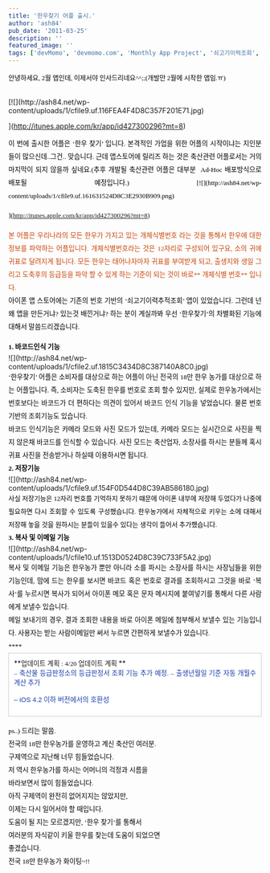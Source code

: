 ```yaml
---
title: '한우찾기 어플 출시.'
author: 'ash84'
pub_date: '2011-03-25'
description: ''
featured_image: ''
tags: ['devMomo', 'devmomo.com', 'Monthly App Project', '쇠고기이력조회', '아이폰어플', '이력추적제', '한우어플', '한우찾기', '한우찾기 어플']
---
```



<div style="text-align: justify;"><span class="Apple-style-span" style="font-family: Dotum; font-size: 13px; line-height: 26px; color: rgb(0, 0, 0); ">안녕하세요, 2월 앱인데, 이제서야 인사드리네요^^;;(개발만 2월에 시작한 앱임.ㅠ)</span></div><span style="orphans: 2; text-align: -webkit-auto; text-indent: 0px; widows: 2; "><div style="text-align: justify;"><font class="Apple-style-span" color="#000000" face="Dotum" size="2"><span class="Apple-style-span" style="line-height: 26px;">  
</span></font></div><span style="text-align: justify; "><div style="text-align: justify;font-family: Tahoma; font-size: medium; border-collapse: separate; color: rgb(0, 0, 0); font-style: normal; font-variant: normal; letter-spacing: normal; line-height: 26px; text-transform: none; white-space: normal; word-spacing: 0px; -webkit-border-horizontal-spacing: 0px; -webkit-border-vertical-spacing: 0px; -webkit-text-decorations-in-effect: none; -webkit-text-size-adjust: auto; -webkit-text-stroke-width: 0px; "><span class="Apple-style-span" style="font-family: Dotum; font-size: 13px; "> </span></div>[![](http://ash84.net/wp-content/uploads/1/cfile9.uf.116FEA4F4D8C357F201E71.jpg)

](http://itunes.apple.com/kr/app/id427300296?mt=8)

<div style="text-align: justify;"><font class="Apple-style-span" color="#000000"><span class="Apple-style-span" style="line-height: 26px;">  
</span></font></div><div style="text-align: justify;"></div><span style="font-size: 10pt; font-weight: normal; font-family: Tahoma; border-collapse: separate; color: rgb(0, 0, 0); font-style: normal; font-variant: normal; letter-spacing: normal; line-height: 26px; text-transform: none; white-space: normal; word-spacing: 0px; -webkit-border-horizontal-spacing: 0px; -webkit-border-vertical-spacing: 0px; -webkit-text-decorations-in-effect: none; -webkit-text-size-adjust: auto; -webkit-text-stroke-width: 0px; "><div style="text-align: justify;"><span class="Apple-style-span" style="font-family: Dotum; ">이 번에 출시한 어플은 ‘한우 찾기’ 입니다. 본격적인 가업을 위한 어플의 시작이냐는 지인분들이 많으신데..그건.. 맞습니다. 근데 앱스토어에 릴리즈 하는 것은 축산관련 어플로서는 거의 마지막이 되지 않을까 싶네요.(추후 개발될 축산관련 어플은 대부분  Ad-Hoc 배포방식으로 배포될 예정입니다.) [![](http://ash84.net/wp-content/uploads/1/cfile9.uf.161631524D8C3E2930B909.png)

](http://itunes.apple.com/kr/app/id427300296?mt=8)

</span></div></span>

<div style="text-align: justify;"></div><span style="font-size: 10pt; font-family: Tahoma; border-collapse: separate; font-style: normal; font-variant: normal; letter-spacing: normal; line-height: 26px; text-transform: none; white-space: normal; word-spacing: 0px; -webkit-border-horizontal-spacing: 0px; -webkit-border-vertical-spacing: 0px; -webkit-text-decorations-in-effect: none; -webkit-text-size-adjust: auto; -webkit-text-stroke-width: 0px; "><div style="text-align: justify; "><span class="Apple-style-span" style="font-family: Dotum; ">  
<font class="Apple-style-span" color="#C84205">본 어플은 우리나라의 모든 한우가 가지고 있는 개체식별번호 라는 것을 통해서 한우에 대한 정보를 파악하는 어플입니다. 개체식별번호라는 것은 12자리로 구성되어 있구요, 소의 귀에 귀표로 달려지게 됩니다. 모든 한우는 태어나자마자 귀표를 부여받게 되고, 출생지와 생일 그리고 도축후의 등급등을 파악 할 수 있게 하는 기준이 되는 것이 바로** 개체식별 번호** 입니다.</font></span></div></span>

<div style="text-align: justify;"></div><span style="font-size: 10pt; font-weight: normal; font-family: Tahoma; border-collapse: separate; color: rgb(0, 0, 0); font-style: normal; font-variant: normal; letter-spacing: normal; line-height: 26px; text-transform: none; white-space: normal; word-spacing: 0px; -webkit-border-horizontal-spacing: 0px; -webkit-border-vertical-spacing: 0px; -webkit-text-decorations-in-effect: none; -webkit-text-size-adjust: auto; -webkit-text-stroke-width: 0px; "><div style="text-align: justify;"><span class="Apple-style-span" style="font-family: Dotum; ">아이폰 앱 스토어에는 기존의 번호 기반의 ‘쇠고기이력추적조회’ 앱이 있었습니다. 그런데 넌 왜 앱을 만든거냐? 있는것 배낀거냐? 하는 분이 계실까봐 우선 ‘한우찾기’의 차별화된 기능에 대해서 말씀드리겠습니다. 

</span></div></span>

<div style="text-align: justify;"></div><span style="font-size: 10pt; font-weight: bold; font-family: Tahoma; border-collapse: separate; color: rgb(0, 0, 0); font-style: normal; font-variant: normal; letter-spacing: normal; line-height: 26px; text-transform: none; white-space: normal; word-spacing: 0px; -webkit-border-horizontal-spacing: 0px; -webkit-border-vertical-spacing: 0px; -webkit-text-decorations-in-effect: none; -webkit-text-size-adjust: auto; -webkit-text-stroke-width: 0px; "><div style="text-align: justify;"><span class="Apple-style-span" style="font-family: Dotum; ">1. 바코드인식 기능</span></div></span>

<div style="text-align: justify;">![](http://ash84.net/wp-content/uploads/1/cfile2.uf.1815C3434D8C387140A8C0.jpg)

</div><span style="font-size: 10pt; font-weight: normal; font-family: Tahoma; border-collapse: separate; color: rgb(0, 0, 0); font-style: normal; font-variant: normal; letter-spacing: normal; line-height: 26px; text-transform: none; white-space: normal; word-spacing: 0px; -webkit-border-horizontal-spacing: 0px; -webkit-border-vertical-spacing: 0px; -webkit-text-decorations-in-effect: none; -webkit-text-size-adjust: auto; -webkit-text-stroke-width: 0px; "><div style="text-align: justify;"><span class="Apple-style-span" style="font-family: Dotum; ">‘한우찾기’ 어플은 소비자를 대상으로 하는 어플이 아닌 전국의 18만 한우 농가를 대상으로 하는 어플입니다. 즉, 소비자는 도축된 한우를 번호로 조회 할수 있지만, 실제로 한우농가에서는 번호보다는 바코드가 더 편하다는 의견이 있어서 바코드 인식 기능을 넣었습니다. 물론 번호기반의 조회기능도 있습니다.</span></div></span>

<div style="text-align: justify;"></div><div style="text-align: justify;"></div><span style="font-size: 10pt; font-weight: normal; font-family: Tahoma; border-collapse: separate; color: rgb(0, 0, 0); font-style: normal; font-variant: normal; letter-spacing: normal; line-height: 26px; text-transform: none; white-space: normal; word-spacing: 0px; -webkit-border-horizontal-spacing: 0px; -webkit-border-vertical-spacing: 0px; -webkit-text-decorations-in-effect: none; -webkit-text-size-adjust: auto; -webkit-text-stroke-width: 0px; "><div style="text-align: justify;"><span class="Apple-style-span" style="font-family: Dotum; ">바코드 인식기능은 카메라 모드와 사진 모드가 있는데, 카메라 모드는 실시간으로 사진을 찍지 않은채 바코드를 인식할 수 있습니다. 사진 모드는 축산업자, 소장사를 하시는 분들께 혹시 귀표 사진을 전송받거나 하실때 이용하시면 됩니다.</span></div></span>

<div style="text-align: justify;"></div><div style="text-align: justify;"></div><span style="font-size: 10pt; font-weight: normal; font-family: Tahoma; border-collapse: separate; color: rgb(0, 0, 0); font-style: normal; font-variant: normal; letter-spacing: normal; line-height: 26px; text-transform: none; white-space: normal; word-spacing: 0px; -webkit-border-horizontal-spacing: 0px; -webkit-border-vertical-spacing: 0px; -webkit-text-decorations-in-effect: none; -webkit-text-size-adjust: auto; -webkit-text-stroke-width: 0px; "><div style="text-align: justify;"><span class="Apple-style-span" style="font-family: Dotum; font-weight: bold; ">2. 저장기능  
  </span></div></span>

<div style="text-align: justify;">![](http://ash84.net/wp-content/uploads/1/cfile9.uf.154F0D544D8C39AB586180.jpg)

</div><span style="font-weight: normal; border-collapse: separate; font-style: normal; font-variant: normal; letter-spacing: normal; text-transform: none; white-space: normal; word-spacing: 0px; -webkit-border-horizontal-spacing: 0px; -webkit-border-vertical-spacing: 0px; -webkit-text-decorations-in-effect: none; -webkit-text-size-adjust: auto; -webkit-text-stroke-width: 0px; "><div style="text-align: justify; ">  
<font class="Apple-style-span" color="#000000" face="Dotum" size="2"><span class="Apple-style-span" style="line-height: 26px;">  
 사실 저장기능은 12자리 번호를 기억하지 못하기 떄문에 아이폰 내부에 저장해 두었다가 나중에 필요하면 다시 조회할 수 있도록 구성했습니다. 한우농가에서 자체적으로 키우는 소에 대해서 저장해 놓을 것을 원하시는 분들이 있을수 있다는 생각이 들어서 추가했습니다.</span></font></div></span>

<div style="text-align: justify;"></div><div style="text-align: justify;"></div><span style="font-size: 10pt; font-weight: bold; font-family: Tahoma; border-collapse: separate; color: rgb(0, 0, 0); font-style: normal; font-variant: normal; letter-spacing: normal; line-height: 26px; text-transform: none; white-space: normal; word-spacing: 0px; -webkit-border-horizontal-spacing: 0px; -webkit-border-vertical-spacing: 0px; -webkit-text-decorations-in-effect: none; -webkit-text-size-adjust: auto; -webkit-text-stroke-width: 0px; "><div style="text-align: justify;"><span class="Apple-style-span" style="font-family: Dotum; ">3. 복사 및 이메일 기능</span></div></span>

<div style="text-align: justify;">![](http://ash84.net/wp-content/uploads/1/cfile10.uf.1513D0524D8C39C733F5A2.jpg)

</div><span style="font-size: 10pt; font-weight: normal; font-family: Tahoma; border-collapse: separate; color: rgb(0, 0, 0); font-style: normal; font-variant: normal; letter-spacing: normal; line-height: 26px; text-transform: none; white-space: normal; word-spacing: 0px; -webkit-border-horizontal-spacing: 0px; -webkit-border-vertical-spacing: 0px; -webkit-text-decorations-in-effect: none; -webkit-text-size-adjust: auto; -webkit-text-stroke-width: 0px; "><div style="text-align: justify;"><span class="Apple-style-span" style="font-family: Dotum; ">복사 및 이메일 기능은 한우농가 뿐만 아니라 소를 파시는 소장사를 하시는 사장님들을 위한 기능인데, 맘에 드는 한우를 보시면 바코드 혹은 번호로 결과를 조회하시고 그것을 바로 ‘복사’를 누르시면 복사가 되어서 아이폰 메모 혹은 문자 메시지에 붙여넣기를 통해서 다른 사람에게 보낼수 있습니다.</span></div></span>

<div style="text-align: justify;"></div><span style="font-size: 10pt; font-weight: normal; font-family: Tahoma; border-collapse: separate; color: rgb(0, 0, 0); font-style: normal; font-variant: normal; letter-spacing: normal; line-height: 26px; text-transform: none; white-space: normal; word-spacing: 0px; -webkit-border-horizontal-spacing: 0px; -webkit-border-vertical-spacing: 0px; -webkit-text-decorations-in-effect: none; -webkit-text-size-adjust: auto; -webkit-text-stroke-width: 0px; "><div style="text-align: justify;"><span class="Apple-style-span" style="font-family: Dotum; ">메일 보내기의 경우, 결과 조회한 내용을 바로 아이폰 메일에 첨부해서 보낼수 있는 기능입니다. 사용자는 받는 사람이메일<span style="font-family: Gulim; ">만 써서 누르면 간편하게 보낼수가 있습니다.</span></span></div></span>

<div style="text-align: justify;"></div><div style="text-align: justify;"></div><span style="font-size: 10pt; font-family: Tahoma; border-collapse: separate; color: rgb(0, 0, 0); font-style: normal; font-variant: normal; letter-spacing: normal; line-height: 26px; text-transform: none; white-space: normal; word-spacing: 0px; -webkit-border-horizontal-spacing: 0px; -webkit-border-vertical-spacing: 0px; -webkit-text-decorations-in-effect: none; -webkit-text-size-adjust: auto; -webkit-text-stroke-width: 0px; "><div style="text-align: justify; ">**<span class="Apple-style-span" style="font-family: Dotum; "><span style="font-size: 10pt; "><span style="font-family: Gulim; "></span></span></span>**</div></span>

<div class="txc-textbox" style="border-top-style: solid; border-right-style: solid; border-bottom-style: solid; border-left-style: solid; border-top-width: 1px; border-right-width: 1px; border-bottom-width: 1px; border-left-width: 1px; border-top-color: rgb(203, 203, 203); border-right-color: rgb(203, 203, 203); border-bottom-color: rgb(203, 203, 203); border-left-color: rgb(203, 203, 203); background-color: rgb(255, 255, 255); padding-top: 10px; padding-right: 10px; padding-bottom: 10px; padding-left: 10px; "><span style="font-size: 10pt; font-family: Tahoma; border-collapse: separate; color: rgb(0, 0, 0); font-style: normal; font-variant: normal; letter-spacing: normal; line-height: 26px; text-transform: none; white-space: normal; word-spacing: 0px; -webkit-border-horizontal-spacing: 0px; -webkit-border-vertical-spacing: 0px; -webkit-text-decorations-in-effect: none; -webkit-text-size-adjust: auto; -webkit-text-stroke-width: 0px; "></span>

<div style="text-align: justify; ">**<span class="Apple-style-span" style="font-family: Dotum; "><span style="font-size: 10pt; "><span style="font-family: Gulim; ">업데이트 계획 :</span></span></span><span class="Apple-style-span" style="font-family: 'Lucida Grande', Geneva, Verdana, Arial; font-size: 12px; line-height: normal; "><span style="font-size: 10pt; "><span style="font-family: Gulim; "> </span></span><span style="font-size: 10pt; "><span style="font-family: Gulim; ">4/20 업데이트 계획</span></span><span style="font-size: 10pt; "><span style="font-family: Gulim; "> </span></span></span>**</div><div style="text-align: justify;"><font class="Apple-style-span" color="#193DA9">  
</font></div><span style="border-collapse: separate; font-style: normal; font-variant: normal; letter-spacing: normal; line-height: 26px; text-transform: none; white-space: normal; word-spacing: 0px; -webkit-border-horizontal-spacing: 0px; -webkit-border-vertical-spacing: 0px; -webkit-text-decorations-in-effect: none; -webkit-text-size-adjust: auto; -webkit-text-stroke-width: 0px; "><div style="text-align: justify; "><font class="Apple-style-span" face="Dotum"><span class="Apple-style-span" style="font-family: 'Lucida Grande', Geneva, Verdana, Arial; line-height: normal; "><font class="Apple-style-span" color="#193DA9"><span style="font-size: 10pt; "><span style="font-family: Gulim; ">– 축산물 등급판정소의 등급판정서 조회 기능 추가 예정.</span></span><span style="font-size: 10pt; "><span style="font-family: Gulim; "> </span></span><span style="font-size: 10pt; "><span style="font-family: Gulim; ">– 출생년월일 기준 자동 개월수 계산 추가</span></span><span style="font-size: 10pt; "><span style="font-family: Gulim; "> </span></span>

<span style="font-size: 10pt; ">– iOS 4.2 이하 버전에서의 호환</span>성

</font>  
</span></font></div></span>

</div><span style="border-collapse: separate; color: rgb(0, 0, 0); font-style: normal; font-variant: normal; letter-spacing: normal; line-height: 26px; text-transform: none; white-space: normal; word-spacing: 0px; -webkit-border-horizontal-spacing: 0px; -webkit-border-vertical-spacing: 0px; -webkit-text-decorations-in-effect: none; -webkit-text-size-adjust: auto; -webkit-text-stroke-width: 0px; "><div style="text-align: justify; "><font class="Apple-style-span" face="Dotum"><span class="Apple-style-span" style="font-family: 'Lucida Grande', Geneva, Verdana, Arial; line-height: normal; ">  
  </span></font></div></span>

<div style="text-align: justify;"></div><span style="font-size: 10pt; font-weight: normal; font-family: Tahoma; border-collapse: separate; color: rgb(0, 0, 0); font-style: normal; font-variant: normal; letter-spacing: normal; line-height: 26px; text-transform: none; white-space: normal; word-spacing: 0px; -webkit-border-horizontal-spacing: 0px; -webkit-border-vertical-spacing: 0px; -webkit-text-decorations-in-effect: none; -webkit-text-size-adjust: auto; -webkit-text-stroke-width: 0px; "><div style="text-align: justify;"><span style="font-size: 10pt; "><span style="font-family: Dotum; ">ps..) 드리는 말씀.</span></span></div></span>

<div style="text-align: justify;"></div><span style="font-size: 10pt; font-weight: normal; font-family: Tahoma; border-collapse: separate; color: rgb(0, 0, 0); font-style: normal; font-variant: normal; letter-spacing: normal; line-height: 26px; text-transform: none; white-space: normal; word-spacing: 0px; -webkit-border-horizontal-spacing: 0px; -webkit-border-vertical-spacing: 0px; -webkit-text-decorations-in-effect: none; -webkit-text-size-adjust: auto; -webkit-text-stroke-width: 0px; "><div style="text-align: justify;"><span style="font-size: 10pt; "><span style="font-family: Dotum; ">전국의 18만 한우농가를 운영하고 계신 축산인 여러분.</span></span></div></span><span style="font-size: 10pt; font-weight: normal; font-family: Tahoma; border-collapse: separate; color: rgb(0, 0, 0); font-style: normal; font-variant: normal; letter-spacing: normal; line-height: 26px; text-transform: none; white-space: normal; word-spacing: 0px; -webkit-border-horizontal-spacing: 0px; -webkit-border-vertical-spacing: 0px; -webkit-text-decorations-in-effect: none; -webkit-text-size-adjust: auto; -webkit-text-stroke-width: 0px; "><div style="text-align: justify;"><span style="font-size: 10pt; "><span style="font-family: Dotum; ">구제역으로 지난해 너무 힘들었습니다.</span></span></div></span><span style="font-size: 10pt; font-weight: normal; font-family: Tahoma; border-collapse: separate; color: rgb(0, 0, 0); font-style: normal; font-variant: normal; letter-spacing: normal; line-height: 26px; text-transform: none; white-space: normal; word-spacing: 0px; -webkit-border-horizontal-spacing: 0px; -webkit-border-vertical-spacing: 0px; -webkit-text-decorations-in-effect: none; -webkit-text-size-adjust: auto; -webkit-text-stroke-width: 0px; "><div style="text-align: justify;"><span style="font-size: 10pt; "><span style="font-family: Dotum; ">저 역시 한우농가를 하시는 어머니의 걱정과 시름을</span></span></div></span><span style="font-size: 10pt; font-weight: normal; font-family: Tahoma; border-collapse: separate; color: rgb(0, 0, 0); font-style: normal; font-variant: normal; letter-spacing: normal; line-height: 26px; text-transform: none; white-space: normal; word-spacing: 0px; -webkit-border-horizontal-spacing: 0px; -webkit-border-vertical-spacing: 0px; -webkit-text-decorations-in-effect: none; -webkit-text-size-adjust: auto; -webkit-text-stroke-width: 0px; "><div style="text-align: justify;"><span style="font-size: 10pt; "><span style="font-family: Dotum; ">바라보면서 많이 힘들었습니다.</span></span></div></span>

<div style="text-align: justify;"></div><font class="Apple-style-span" face="Tahoma" size="3" style="border-collapse: separate; color: rgb(0, 0, 0); font-style: normal; font-variant: normal; letter-spacing: normal; line-height: 26px; text-transform: none; white-space: normal; word-spacing: 0px; -webkit-border-horizontal-spacing: 0px; -webkit-border-vertical-spacing: 0px; -webkit-text-decorations-in-effect: none; -webkit-text-size-adjust: auto; -webkit-text-stroke-width: 0px; "><div style="text-align: justify;"><span style="font-size: 10pt; "><span style="font-family: Dotum; ">아직 구제역이 완전히 없어지지는 않았지만,</span></span></div></font><font class="Apple-style-span" face="Tahoma" size="3" style="border-collapse: separate; color: rgb(0, 0, 0); font-style: normal; font-variant: normal; letter-spacing: normal; line-height: 26px; text-transform: none; white-space: normal; word-spacing: 0px; -webkit-border-horizontal-spacing: 0px; -webkit-border-vertical-spacing: 0px; -webkit-text-decorations-in-effect: none; -webkit-text-size-adjust: auto; -webkit-text-stroke-width: 0px; "><div style="text-align: justify;"><span style="font-size: 10pt; "><span style="font-family: Dotum; ">이제는 다시 일어서야 할 때입니다.</span></span></div></font>

<div style="text-align: justify;"></div><font class="Apple-style-span" face="Tahoma" size="3" style="border-collapse: separate; color: rgb(0, 0, 0); font-style: normal; font-variant: normal; letter-spacing: normal; line-height: 26px; text-transform: none; white-space: normal; word-spacing: 0px; -webkit-border-horizontal-spacing: 0px; -webkit-border-vertical-spacing: 0px; -webkit-text-decorations-in-effect: none; -webkit-text-size-adjust: auto; -webkit-text-stroke-width: 0px; "><div style="text-align: justify;"><span style="font-size: 10pt; "><span style="font-family: Dotum; ">도움이 될 지는 모르겠지만, ‘한우 찾기’를 통해서</span></span></div></font><font class="Apple-style-span" face="Tahoma" size="3" style="border-collapse: separate; color: rgb(0, 0, 0); font-style: normal; font-variant: normal; letter-spacing: normal; line-height: 26px; text-transform: none; white-space: normal; word-spacing: 0px; -webkit-border-horizontal-spacing: 0px; -webkit-border-vertical-spacing: 0px; -webkit-text-decorations-in-effect: none; -webkit-text-size-adjust: auto; -webkit-text-stroke-width: 0px; "><div style="text-align: justify;"><span style="font-size: 10pt; "><span style="font-family: Dotum; ">여러분의 자식같이 키울 한우를 찾는데 도움이 되었으면</span></span></div></font><font class="Apple-style-span" face="Tahoma" size="3" style="border-collapse: separate; color: rgb(0, 0, 0); font-style: normal; font-variant: normal; letter-spacing: normal; line-height: 26px; text-transform: none; white-space: normal; word-spacing: 0px; -webkit-border-horizontal-spacing: 0px; -webkit-border-vertical-spacing: 0px; -webkit-text-decorations-in-effect: none; -webkit-text-size-adjust: auto; -webkit-text-stroke-width: 0px; "><div style="text-align: justify;"><span style="font-size: 10pt; "><span style="font-family: Dotum; ">좋겠습니다.</span></span></div></font>

<div style="text-align: justify;"></div><font class="Apple-style-span" face="Tahoma" size="3" style="border-collapse: separate; color: rgb(0, 0, 0); font-style: normal; font-variant: normal; letter-spacing: normal; line-height: 26px; text-transform: none; white-space: normal; word-spacing: 0px; -webkit-border-horizontal-spacing: 0px; -webkit-border-vertical-spacing: 0px; -webkit-text-decorations-in-effect: none; -webkit-text-size-adjust: auto; -webkit-text-stroke-width: 0px; "><div style="text-align: justify;"><span style="font-size: 10pt; "><span style="font-family: Dotum; ">전국 18만 한우농가 화이팅~!!</span></span></div></font>

<div style="text-align: justify;"></div><div style="text-align: justify;"></div><div style="text-align: justify;"></div></span>

</span>



